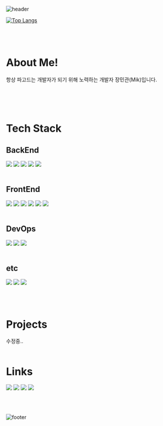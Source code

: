 <!--헤더-->
![header](https://capsule-render.vercel.app/api?type=waving&color=8cb1ff&height=300&section=header&text=MIK`s%20GitHub&fontSize=70&fontColor=ffffff&fontAlignY=40)
<!--헤더-->
<!--내용-->
[![Top Langs](https://github-readme-stats.vercel.app/api/top-langs/?username=mgjang8428&layout=compact)](https://github.com/anuraghazra/github-readme-stats)   
<br/>
<br/>
<br/>
<!--간단 소개-->
# About Me!
항상 파고드는 개발자가 되기 위해 노력하는 개발자 장민관(Mik)입니다.
<br/>
<br/>
<br/>
<br/>
<br/>
<!--간단 소개-->

<!--보유 기술-->
# Tech Stack
## BackEnd
<img src="https://img.shields.io/badge/java-20232a.svg?style=for-the-badge&logo=coffeescript&logoColor=3A75B0" /> <img src="https://img.shields.io/badge/spring-20232a.svg?style=for-the-badge&logo=spring&logoColor=#6DB33F" /> <img src="https://img.shields.io/badge/springboot-20232a.svg?style=for-the-badge&logo=springboot&logoColor=#6DB33F" /> <img src="https://img.shields.io/badge/sql-20232a.svg?style=for-the-badge&logo=amazondocumentdb&logoColor=FFFFFF" /> <img src="https://img.shields.io/badge/jsp-20232a.svg?style=for-the-badge&logo=coffeescript&logoColor=3A75B0" />
<br/>
<br/>
## FrontEnd
<img src="https://img.shields.io/badge/html5-20232a.svg?style=for-the-badge&logo=html5&logoColor=E34F26" /> <img src="https://img.shields.io/badge/css3-20232a.svg?style=for-the-badge&logo=css3&logoColor=1572B6" /> <img src="https://img.shields.io/badge/javascript-20232a.svg?style=for-the-badge&logo=javascript&logoColor=F7DF1E" /> <img src="https://img.shields.io/badge/react-20232a.svg?style=for-the-badge&logo=react&logoColor=61DAFB" /> <img src="https://img.shields.io/badge/reactnative-20232a.svg?style=for-the-badge&logo=react&logoColor=61DAFB" /> <img src="https://img.shields.io/badge/android-20232a.svg?style=for-the-badge&logo=android&logoColor=#34A853" />
<br/>
<br/>
## DevOps
<img src="https://img.shields.io/badge/docker-20232a.svg?style=for-the-badge&logo=docker&logoColor=2496ED" /> <img src="https://img.shields.io/badge/jenkins-20232a.svg?style=for-the-badge&logo=jenkins&logoColor=D24939" /> <img src="https://img.shields.io/badge/redis-20232a.svg?style=for-the-badge&logo=redis&logoColor=FF4438" />
<br/>
<br/>
## etc
<img src="https://img.shields.io/badge/linux-20232a.svg?style=for-the-badge&logo=linux&logoColor=FCC624" /> <img src="https://img.shields.io/badge/arduino-20232a.svg?style=for-the-badge&logo=arduino&logoColor=00878F" /> <img src="https://img.shields.io/badge/git-20232a.svg?style=for-the-badge&logo=git&logoColor=#F05032" />
<!--보유 기술-->
<br/>
<br/>

<!--주요 프로젝트-->
# Projects
수정중..
<br/>
<br/>
<!--주요 프로젝트-->

<!--링크-->
# Links  
<a href="https://mgjang8428.github.io"><img src="https://img.shields.io/badge/blog-20232a.svg?style=for-the-badge&logo=github&logoColor=ffffff"/></a> <a href="https://github.com/mgjang8428"><img src="https://img.shields.io/badge/github-20232a.svg?style=for-the-badge&logo=github&logoColor=ffffff"/></a> <img src="https://img.shields.io/badge/info-20232a.svg?style=for-the-badge&logo=instapaper&logoColor=0098FF&link=https://github.com/mgjang8428" /> <a href="mailto:mgjang8428@gmail.com"><img src="https://img.shields.io/badge/email-20232a.svg?style=for-the-badge&logo=gmail&logoColor=EA4335"/></a>
<!--링크-->
<!--내용-->
<br/>
<br/>


<!--푸터-->
![footer](https://capsule-render.vercel.app/api?type=waving&color=8cb1ff&height=90&section=footer)
<!--푸터-->
